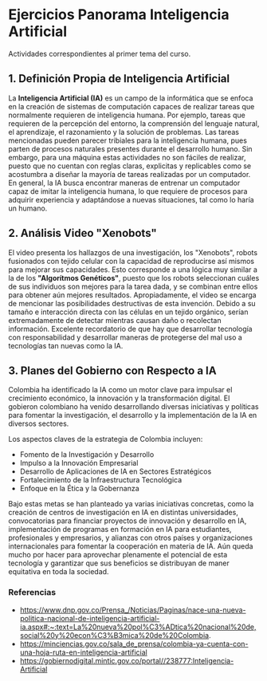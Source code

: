 # Ejercicios Panorama Inteligencia Artificial
Actividades correspondientes al primer tema del curso.

## 1. Definición Propia de Inteligencia Artificial
La **Inteligencia Artificial (IA)** es un campo de la informática que se enfoca en la creación de sistemas de computación capaces de realizar tareas que normalmente requieren de inteligencia humana. Por ejemplo, tareas que requieren de la percepción del entorno, la comprensión del lenguaje natural, el aprendizaje, el razonamiento y la solución de problemas. Las tareas mencionadas pueden parecer tribiales para la inteligencia humana, pues parten de procesos naturales presentes durante el desarrollo humano. Sin embargo, para una máquina estas actividades no son fáciles de realizar, puesto que no cuentan con reglas claras, explicitas y replicables como se acostumbra a diseñar la mayoría de tareas realizadas por un computador. En general, la IA busca encontrar maneras de entrenar un computador capaz de imitar la inteligencia humana, lo que requiere de procesos para adquirir experiencia y adaptándose a nuevas situaciones, tal como lo haría un humano.

## 2. Análisis Video "Xenobots"
El video presenta los hallazgos de una investigación, los "Xenobots", robots fusionados con tejido celular con la capacidad de reproducirse así mismos para mejorar sus capacidades. Esto corresponde a una lógica muy similar a la de los **"Algorítmos Genéticos"**, puesto que los robots seleccionan cuáles de sus individuos son mejores para la tarea dada, y se combinan entre ellos para obtener aún mejores resultados. Apropiadamente, el video se encarga de mencionar las posibilidades destructivas de esta invención. Debido a su tamaño e interacción directa con las células en un tejido orgánico, serían extremadamente de detectar mientras causan daño o recolectan información. Excelente recordatorio de que hay que desarrollar tecnología con responsabilidad y desarrollar maneras de protegerse del mal uso a tecnologías tan nuevas como la IA.

## 3. Planes del Gobierno con Respecto a IA
Colombia ha identificado la IA como un motor clave para impulsar el crecimiento económico, la innovación y la transformación digital. El gobieron colombiano ha venido desarrollando diversas iniciativas y políticas para fomentar la investigación, el desarrollo y la implementación de la IA en diversos sectores.

Los aspectos claves de la estrategia de Colombia incluyen:
- Fomento de la Investigación y Desarrollo
- Impulso a la Innovación Empresarial
- Desarrollo de Aplicaciones de IA en Sectores Estratégicos
- Fortalecimiento de la Infraestructura Tecnológica
- Enfoque en la Ética y la Gobernanza

Bajo estas metas se han planteado ya varias iniciativas concretas, como la creación de centros de investigación en IA en distintas universidades, convocatorias para financiar proyectos de innovación y desarrollo en IA, implementación de programas en formación en IA para estudiantes, profesionales y empresarios, y alianzas con otros países y organizaciones internacionales para fomentar la cooperación en materia de IA. Aún queda mucho por hacer para aprovechar plenamente el potencial de esta tecnología y garantizar que sus beneficios se distribuyan de maner equitativa en toda la sociedad.

### Referencias
- https://www.dnp.gov.co/Prensa_/Noticias/Paginas/nace-una-nueva-politica-nacional-de-inteligencia-artificial-ia.aspx#:~:text=La%20nueva%20pol%C3%ADtica%20nacional%20de,social%20y%20econ%C3%B3mica%20de%20Colombia.
- https://minciencias.gov.co/sala_de_prensa/colombia-ya-cuenta-con-una-hoja-ruta-en-inteligencia-artificial
- https://gobiernodigital.mintic.gov.co/portal//238777:Inteligencia-Artificial 
